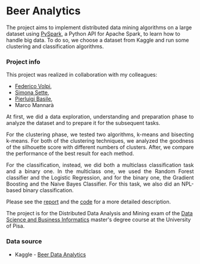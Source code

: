 # Beer Analytics

The project aims to implement distributed data mining algorithms on a large dataset using [PySpark](https://spark.apache.org/docs/latest/api/python/ "PyPsark documentation"), a Python API for Apache Spark, to learn how to handle big data. To do so, we choose a dataset from Kaggle and run some clustering and classification algorithms.

### Project info
This project was realized in collaboration with my colleagues: 
* [Federico Volpi](https://www.linkedin.com/in/federico-volpi-53875b194/ "Linkedin profile"), 
* [Simona Sette](https://www.linkedin.com/in/simona-sette-34a26b23b/ "Linkedin profile"), 
* [Pierluigi Basile](https://www.linkedin.com/in/pierluigi-brasile-645b841b5/ "Linkedin profile"), 
* Marco Mannarà

<p align="justify">At first, we did a data exploration, understanding and preparation phase to analyze the dataset and to prepare it for the subsequent tasks.</p>

<p align="justify">For the clustering phase, we tested two algorithms, k-means and bisecting k-means. For both of the clustering techniques, we analyzed the goodness of the silhouette score with different numbers of clusters. After, we compare the performance of the best result for each method.</p>

<p align="justify">For the classification, instead, we did both a multiclass classification task and a binary one. In the multiclass one, we used the Random Forest classifier and the Logistic Regression, and for the binary one, the Gradient Boosting and the Naive Bayes Classifier. For this task, we also did an NPL-based binary classification.</p>

Please see the [report](https://github.com/The-Saba/Beer-Analytics/blob/main/Report.pdf) and the [code](https://github.com/The-Saba/Beer-Analytics/blob/main/Beer%20Data%20Analytics.ipynb) for a more detailed description.


The project is for the Distributed Data Analysis and Mining exam of the [Data Science and Business Informatics](https://didattica.di.unipi.it/en/master-programme-in-data-science-and-business-informatics/) master's degree course at the University of Pisa.

### Data source
* Kaggle - [Beer Data Analytics](https://www.kaggle.com/datasets/gauravharamkar/beer-data-analytics "Kaggle dataset")
